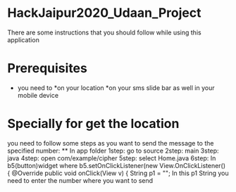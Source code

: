 # HackJaipur2020_Udaan_Project
There are some instructions that you should follow while using this application 
# Prerequisites
* you need to
          *on your location
          *on your sms slide bar as well in your mobile device
# Specially for get the location
you need to follow some steps as you want to send the message to the specified number:
** In app folder
          1step: go to source
          2step: main
          3step: java
          4step: open com/example/cipher
          5step: select Home.java
          6step: In b5(button)widget where 
                                              b5.setOnClickListener(new View.OnClickListener() {
                                                @Override
                                                    public void onClick(View v) {
                                                    String p1 = "";
                                In this p1 String you need to enter the number where you want to send  
 
